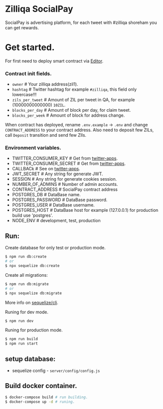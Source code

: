 # Zilliqa SocialPay

SocialPay is advertising platform, for each tweet with #zilliqa shoreham you can get rewards.

# Get started.

For first need to deploy smart contract via [Editor](https://zilpay.xyz/app/Editor).

### Contract init fields.
 * `owner` # Your zilliqa address(zil1).
 * `hashtag` # Twitter hashtag for example `#zilliqa`, this field only lowercase!!!
 * `zils_per_tweet` # Amount of ZIL per tweet in QA, for example (10000000000000) `10ZIL`.
 * `blocks_per_day` # Amount of block per day, for claim tweet.
 * `blocks_per_week` # Amount of block for address change.

When contract has deployed, rename `.env.example` -> `.env` and change `CONTRACT_ADDRESS` to your contract address.
Also need to deposit few ZILs, call `Deposit` transition and send few ZIls.

### Environment variables.
 * TWITTER_CONSUMER_KEY # Get from [twitter-apps](https://developer.twitter.com/en/apps).
 * TWITTER_CONSUMER_SECRET # Get from [twitter-apps](https://developer.twitter.com/en/apps).
 * CALLBACk # See on [twitter-apps](https://developer.twitter.com/en/apps).
 * JWT_SECRET # Any string for generate JWT.
 * SESSION # Any string for generate cookies session.
 * NUMBER_OF_ADMINS # Number of admin accounts.
 * CONTRACT_ADDRESS # SocialPay contract address
 * POSTGRES_DB # DataBase name.
 * POSTGRES_PASSWORD # DataBase password.
 * POSTGRES_USER # DataBase username.
 * POSTGRES_HOST # DataBase host for example (127.0.0.1) for production build use 'postgres'.
 * NODE_ENV # development, test, production

## Run:
Create database for only test or production mode.
```bash
$ npm run db:create
# or
$ npx sequelize db:create
```

Create all migrations:
```bash
$ npm run db:migrate
# or
$ npx sequelize db:migrate
```
More info on [sequelize/cli](https://github.com/sequelize/cli).

Runing for dev mode.
```bash
$ npm run dev
```

Runing for production mode.
```bash
$ npm run build
$ npm run start
```

## setup database:
  * sequelize config - `server/config/config.js`

## Build docker container.

```bash
$ docker-compose build # run building.
$ docker-compose up -d # runing.
```